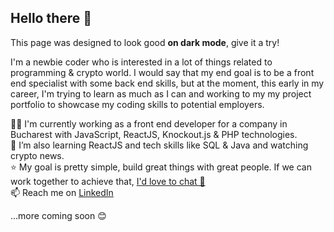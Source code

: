 <h2>Hello there 👋</h2>

This page was designed to look good **on dark mode**, give it a try!

I'm a newbie coder who is interested in a lot of things related to programming & crypto world. I would say that my end goal is to be a front end specialist with some back end skills, but at the moment, this early in my career, I'm trying to learn as much as I can and working to my my project portfolio to showcase my coding skills to potential employers.

👨‍💻 I'm currently working as a front end developer for a company in Bucharest with JavaScript, ReactJS, Knockout.js & PHP technologies.
<br/>
📖 I’m also learning ReactJS and tech skills like SQL & Java and watching crypto news.
<br/>
⭐ My goal is pretty simple, build great things with great people. If we can work together to achieve that, <a href="mailto:name@email.com">I'd love to chat 👋 </a>
<br/>
📫 Reach me on <a href="https://www.linkedin.com/in/ilieionut/" target="_blank">LinkedIn</a>

...more coming soon 😊

